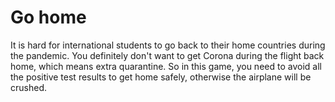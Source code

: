 # Go home

It is hard for international students to go back to their home countries during the pandemic. You definitely don't want to get Corona during the flight back home, which means extra quarantine. So in this game, you need to avoid all the positive test results to get home safely, otherwise the airplane will be crushed.

